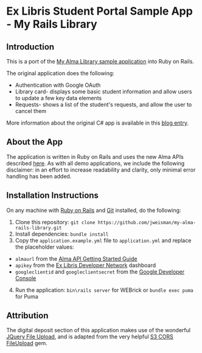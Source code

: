 Ex Libris Student Portal Sample App - My Rails Library
================================================

Introduction
------------

This is a port of the [My Alma Library sample application](https://github.com/jweisman/MyAlmaLibrary) into Ruby on Rails.

The original application does the following:
* Authentication with Google OAuth
* Library card- displays some basic student information and allow users to update a few key data elements
* Requests- shows a list of the student's requests, and allow the user to cancel them

More information about the original C# app is available in this [blog entry](https://developers.exlibrisgroup.com/blog/Creating-a-Student-Portal-with-the-New-Alma-APIs).

About the App
-------------
The application is written in Ruby on Rails and uses the new Alma APIs described [here](https://developers.exlibrisgroup.com/alma/apis). As with all demo applications, we include the following disclaimer: in an effort to increase readability and clarity, only minimal error handling has been added.

Installation Instructions
-------------------------
On any machine with [Ruby on Rails](http://rubyonrails.org/) and [Git](http://git-scm.com/) installed, do the following:

1. Clone this repository: `git clone https://github.com/jweisman/my-alma-rails-library.git`
2. Install dependencies: `bundle install`
3. Copy the `application.example.yml` file to `application.yml` and replace the placeholder values:
  * `almaurl` from the [Alma API Getting Started Guide](https://developers.exlibrisgroup.com/alma/apis)
  * `apikey` from the [Ex Libris Developer Network](https://developers.exlibrisgroup.com/) dashboard
  * `googleclientid` and `googleclientsecret` from the [Google Developer Console](https://console.developers.google.com/)
4. Run the application: `bin\rails server` for WEBrick or `bundle exec puma` for Puma

Attribution
-----------
The digital deposit section of this application makes use of the wonderful [JQuery File Upload](https://github.com/blueimp/jQuery-File-Upload), and is adapted from the very helpful [S3 CORS FileUpload](https://github.com/batter/s3_cors_fileupload) gem.
